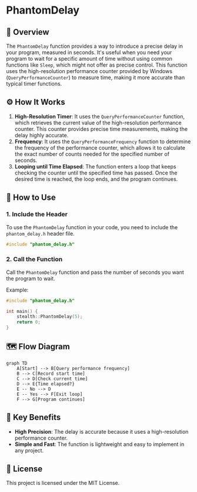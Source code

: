 # PhantomDelay

## 🧳 Overview

The `PhantomDelay` function provides a way to introduce a precise delay in your program, measured in seconds. It's useful when you need your program to wait for a specific amount of time without using common functions like `Sleep`, which might not offer as precise control.
This function uses the high-resolution performance counter provided by Windows (`QueryPerformanceCounter`) to measure time, making it more accurate than typical timer functions.

## ⚙️ How It Works

1. **High-Resolution Timer**: It uses the `QueryPerformanceCounter` function, which retrieves the current value of the high-resolution performance counter. This counter provides precise time measurements, making the delay highly accurate.
2. **Frequency**: It uses the `QueryPerformanceFrequency` function to determine the frequency of the performance counter, which allows it to calculate the exact number of counts needed for the specified number of seconds.
3. **Looping until Time Elapsed**: The function enters a loop that keeps checking the counter until the specified time has passed. Once the desired time is reached, the loop ends, and the program continues.

## 📝 How to Use

### 1. Include the Header

To use the `PhantomDelay` function in your code, you need to include the `phantom_delay.h` header file.

```cpp
#include "phantom_delay.h"
```

### 2. Call the Function

Call the `PhantomDelay` function and pass the number of seconds you want the program to wait.

Example:
```cpp
#include "phantom_delay.h"

int main() {
    stealth::PhantomDelay(5);
    return 0;
}
```

## 🗺️ Flow Diagram

```mermaid
graph TD
    A[Start] --> B[Query performance frequency]
    B --> C[Record start time]
    C --> D[Check current time]
    D --> E{Time elapsed?}
    E -- No --> D
    E -- Yes --> F[Exit loop]
    F --> G[Program continues]
```

## 🌟 Key Benefits

- **High Precision**: The delay is accurate because it uses a high-resolution performance counter.
- **Simple and Fast**: The function is lightweight and easy to implement in any project.

## 📜 License

This project is licensed under the MIT License.
